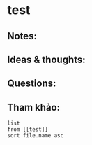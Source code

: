 # test

## Notes:


## Ideas & thoughts:

## Questions:


## Tham khảo:
```dataview
list
from [[test]]
sort file.name asc
```